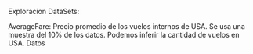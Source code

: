 Exploracion DataSets:

AverageFare: Precio promedio de los vuelos internos de USA. Se usa una muestra del 10% de los datos. Podemos inferir la cantidad de vuelos en USA. Datos 
